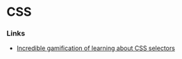# CSS

### Links

* [Incredible gamification of learning about CSS selectors](https://flukeout.github.io/) 

